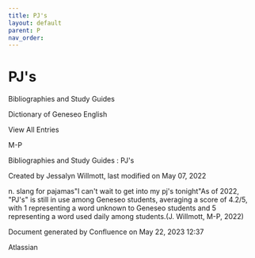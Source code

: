 ```yaml
---
title: PJ's
layout: default
parent: P
nav_order:
---
```


# PJ's

Bibliographies and Study Guides

Dictionary of Geneseo English

View All Entries

M-P

Bibliographies and Study Guides : PJ's

Created by  Jessalyn Willmott, last modified on May 07, 2022

n. slang for pajamas&quot;I can't wait to get into my pj's tonight&quot;As of 2022, &quot;PJ's&quot; is still in use among Geneseo students, averaging a score of 4.2/5, with 1 representing a word unknown to Geneseo students and 5 representing a word used daily among students.(J. Willmott, M-P, 2022)

Document generated by Confluence on May 22, 2023 12:37

Atlassian
